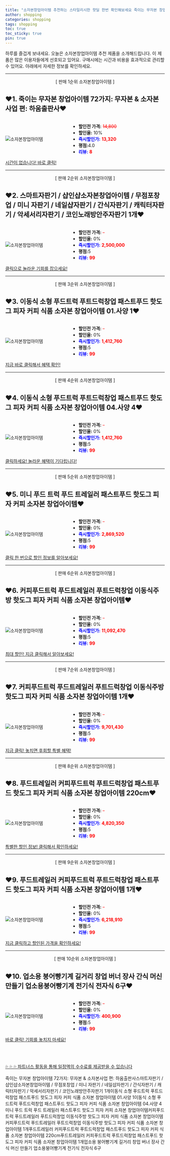 ```yaml
---
title: "소자본창업아이템 추천하는 스타일리시한 핫딜 한번 확인해보세요 죽이는 무자본 창업아이템 72가지: 무자본"
author: shopping
categories: shopping
tags: shopping
toc: true
toc_sticky: true
pin: true
---
```

하루를 즐겁게 보내세요. 오늘은 소자본창업아이템 추천 제품을 소개해드립니다. 이 제품은 많은 이용자들에게 선호되고 있어요. 구매시에는 시간과 비용을 효과적으로 관리할 수 있어요. 아래에서 자세한 정보를 확인하세요.

---
<p class="toplist" style="margin: 0 auto; display: block; width: fit-content;">[ 판매 1순위 소자본창업아이템 ]</p>

<h2><strong>❤️1. 죽이는 무자본 창업아이템 72가지: 무자본 & 소자본사업 편: 하움출판사❤️</strong></h2>

<div style="display: flex; align-items: center;">
    <div style="flex: 0.4;">
        <img src="https://thumbnail7.coupangcdn.com/thumbnails/remote/230x230ex/image/vendor_inventory/2622/607df989da4ba4b16ad71067cc08a1991eb5f360af8f9c402efdcc9c88e4.jpg" alt="소자본창업아이템" style="max-width: 100%;">
    </div>
    <div style="flex: 0.6; margin-left: 10px;">
        <ul>
            <li><strong>할인전 가격:</strong> <del style="color: red;">14,800</del></li>
            <li><strong>할인율:</strong> 10%</li>
            <li><span style='color:blue'><strong>즉시할인가:</strong></span> <span style='color:red'><strong>13,320</strong></span></li>
            <li><strong>평점:</strong>4.0</li>
            <li><span style='color:blue'><strong>리뷰:</strong></span> <span style='color:red'><strong>8</strong></span></li>
        </ul>
    </div>
</div>
<div class="center">
    <a href="https://William4Davisa.github.io?lptag=AF9450613&subid=githubio&pageKey=1407033152&traceid=V0-153&itemId=2442753959&vendorItemId=4201517105" class="myButton">
        시간이 없습니다! 바로 클릭!
    </a>
</div>


---
<p class="toplist" style="margin: 0 auto; display: block; width: fit-content;">[ 판매 2순위 소자본창업아이템 ]</p>

<h2><strong>❤️2. 스마트자판기 / 샵인샵소자본창업아이템 / 무점포창업 / 미니 자판기 / 네일샵자판기 / 간식자판기 / 캐릭터자판기 / 악세서리자판기 / 코인노래방안주자판기 1개❤️</strong></h2>

<div style="display: flex; align-items: center;">
    <div style="flex: 0.4;">
        <img src="https://thumbnail10.coupangcdn.com/thumbnails/remote/230x230ex/image/vendor_inventory/3c89/375582a4e4959b70a2aad01293d79e0751bb6bc1d476f136165ec90423b6.jpeg" alt="소자본창업아이템" style="max-width: 100%;">
    </div>
    <div style="flex: 0.6; margin-left: 10px;">
        <ul>
            <li><strong>할인전 가격:</strong> <del style="color: red;">-</del></li>
            <li><strong>할인율:</strong> 0%</li>
            <li><span style='color:blue'><strong>즉시할인가:</strong></span> <span style='color:red'><strong>2,500,000</strong></span></li>
            <li><strong>평점:</strong>5</li>
            <li><span style='color:blue'><strong>리뷰:</strong></span> <span style='color:red'><strong>99</strong></span></li>
        </ul>
    </div>
</div>
<div class="center">
    <a href="https://William4Davisa.github.io?lptag=AF9450613&subid=githubio&pageKey=7989136179&traceid=V0-153&itemId=22204417929&vendorItemId=89250548287" class="myButton">
        클릭으로 놀라운 기회를 잡으세요!
    </a>
</div>


---
<p class="toplist" style="margin: 0 auto; display: block; width: fit-content;">[ 판매 3순위 소자본창업아이템 ]</p>

<h2><strong>❤️3. 이동식 소형 푸드트럭 푸트드럭창업 패스트푸드 핫도그 피자 커피 식품 소자본 창업아이템 01.사양 1❤️</strong></h2>

<div style="display: flex; align-items: center;">
    <div style="flex: 0.4;">
        <img src="https://thumbnail7.coupangcdn.com/thumbnails/remote/230x230ex/image/vendor_inventory/88f2/0318ef885f1672154d369b45d1a47bfec53766558980616d9ed31ff744c4.jpg" alt="소자본창업아이템" style="max-width: 100%;">
    </div>
    <div style="flex: 0.6; margin-left: 10px;">
        <ul>
            <li><strong>할인전 가격:</strong> <del style="color: red;">-</del></li>
            <li><strong>할인율:</strong> 0%</li>
            <li><span style='color:blue'><strong>즉시할인가:</strong></span> <span style='color:red'><strong>1,412,760</strong></span></li>
            <li><strong>평점:</strong>5</li>
            <li><span style='color:blue'><strong>리뷰:</strong></span> <span style='color:red'><strong>99</strong></span></li>
        </ul>
    </div>
</div>
<div class="center">
    <a href="https://William4Davisa.github.io?lptag=AF9450613&subid=githubio&pageKey=7603732393&traceid=V0-153&itemId=20120985226&vendorItemId=87519494927" class="myButton">
        지금 바로 클릭해서 혜택 확인!
    </a>
</div>


---
<p class="toplist" style="margin: 0 auto; display: block; width: fit-content;">[ 판매 4순위 소자본창업아이템 ]</p>

<h2><strong>❤️4. 이동식 소형 푸드트럭 푸트드럭창업 패스트푸드 핫도그 피자 커피 식품 소자본 창업아이템 04.사양 4❤️</strong></h2>

<div style="display: flex; align-items: center;">
    <div style="flex: 0.4;">
        <img src="https://thumbnail7.coupangcdn.com/thumbnails/remote/230x230ex/image/vendor_inventory/88f2/0318ef885f1672154d369b45d1a47bfec53766558980616d9ed31ff744c4.jpg" alt="소자본창업아이템" style="max-width: 100%;">
    </div>
    <div style="flex: 0.6; margin-left: 10px;">
        <ul>
            <li><strong>할인전 가격:</strong> <del style="color: red;">-</del></li>
            <li><strong>할인율:</strong> 0%</li>
            <li><span style='color:blue'><strong>즉시할인가:</strong></span> <span style='color:red'><strong>1,412,760</strong></span></li>
            <li><strong>평점:</strong>5</li>
            <li><span style='color:blue'><strong>리뷰:</strong></span> <span style='color:red'><strong>99</strong></span></li>
        </ul>
    </div>
</div>
<div class="center">
    <a href="https://William4Davisa.github.io?lptag=AF9450613&subid=githubio&pageKey=7666380413&traceid=V0-153&itemId=20438681398&vendorItemId=87519494964" class="myButton">
        클릭하세요! 놀라운 혜택이 기다립니다!
    </a>
</div>


---
<p class="toplist" style="margin: 0 auto; display: block; width: fit-content;">[ 판매 5순위 소자본창업아이템 ]</p>

<h2><strong>❤️5. 미니 푸드 트럭 푸드 트레일러 패스트푸드 핫도그 피자 커피 소자본 창업아이템❤️</strong></h2>

<div style="display: flex; align-items: center;">
    <div style="flex: 0.4;">
        <img src="https://thumbnail8.coupangcdn.com/thumbnails/remote/230x230ex/image/vendor_inventory/da71/a6e2ce643247cd4325bbe47580bfc20624e74d990bfb6d5161bb937c07a9.jpg" alt="소자본창업아이템" style="max-width: 100%;">
    </div>
    <div style="flex: 0.6; margin-left: 10px;">
        <ul>
            <li><strong>할인전 가격:</strong> <del style="color: red;">-</del></li>
            <li><strong>할인율:</strong> 0%</li>
            <li><span style='color:blue'><strong>즉시할인가:</strong></span> <span style='color:red'><strong>2,869,520</strong></span></li>
            <li><strong>평점:</strong>5</li>
            <li><span style='color:blue'><strong>리뷰:</strong></span> <span style='color:red'><strong>99</strong></span></li>
        </ul>
    </div>
</div>
<div class="center">
    <a href="https://William4Davisa.github.io?lptag=AF9450613&subid=githubio&pageKey=7602820617&traceid=V0-153&itemId=20116288455&vendorItemId=87519527149" class="myButton">
        클릭 한 번으로 할인 정보를 알아보세요!
    </a>
</div>


---
<p class="toplist" style="margin: 0 auto; display: block; width: fit-content;">[ 판매 6순위 소자본창업아이템 ]</p>

<h2><strong>❤️6. 커피푸드트럭 푸드트레일러 푸트드럭창업 이동식주방 핫도그 피자 커피 식품 소자본 창업아이템❤️</strong></h2>

<div style="display: flex; align-items: center;">
    <div style="flex: 0.4;">
        <img src="https://thumbnail8.coupangcdn.com/thumbnails/remote/230x230ex/image/vendor_inventory/1b78/a2be2fbb37807df31cd8c88483d2a396bf05fb6496148bbbd37295257083.jpg" alt="소자본창업아이템" style="max-width: 100%;">
    </div>
    <div style="flex: 0.6; margin-left: 10px;">
        <ul>
            <li><strong>할인전 가격:</strong> <del style="color: red;">-</del></li>
            <li><strong>할인율:</strong> 0%</li>
            <li><span style='color:blue'><strong>즉시할인가:</strong></span> <span style='color:red'><strong>11,092,470</strong></span></li>
            <li><strong>평점:</strong>5</li>
            <li><span style='color:blue'><strong>리뷰:</strong></span> <span style='color:red'><strong>99</strong></span></li>
        </ul>
    </div>
</div>
<div class="center">
    <a href="https://William4Davisa.github.io?lptag=AF9450613&subid=githubio&pageKey=7603694271&traceid=V0-153&itemId=20120782178&vendorItemId=87519500280" class="myButton">
        최대 할인! 지금 클릭해서 알아보세요!
    </a>
</div>


---
<p class="toplist" style="margin: 0 auto; display: block; width: fit-content;">[ 판매 7순위 소자본창업아이템 ]</p>

<h2><strong>❤️7. 커피푸드트럭 푸드트레일러 푸트드럭창업 이동식주방 핫도그 피자 커피 식품 소자본 창업아이템 1개❤️</strong></h2>

<div style="display: flex; align-items: center;">
    <div style="flex: 0.4;">
        <img src="https://thumbnail8.coupangcdn.com/thumbnails/remote/230x230ex/image/vendor_inventory/8edf/f1f3079946c49249fb40417a82289c0a01b14bca5ff84854dc606423c374.jpg" alt="소자본창업아이템" style="max-width: 100%;">
    </div>
    <div style="flex: 0.6; margin-left: 10px;">
        <ul>
            <li><strong>할인전 가격:</strong> <del style="color: red;">-</del></li>
            <li><strong>할인율:</strong> 0%</li>
            <li><span style='color:blue'><strong>즉시할인가:</strong></span> <span style='color:red'><strong>9,701,430</strong></span></li>
            <li><strong>평점:</strong>5</li>
            <li><span style='color:blue'><strong>리뷰:</strong></span> <span style='color:red'><strong>99</strong></span></li>
        </ul>
    </div>
</div>
<div class="center">
    <a href="https://William4Davisa.github.io?lptag=AF9450613&subid=githubio&pageKey=7603731075&traceid=V0-153&itemId=20120977854&vendorItemId=87519522146" class="myButton">
        지금 클릭! 놓치면 후회할 특별 혜택!
    </a>
</div>


---
<p class="toplist" style="margin: 0 auto; display: block; width: fit-content;">[ 판매 8순위 소자본창업아이템 ]</p>

<h2><strong>❤️8. 푸드트레일러 커피푸드트럭 푸트드럭창업 패스트푸드 핫도그 피자 커피 식품 소자본 창업아이템 220cm❤️</strong></h2>

<div style="display: flex; align-items: center;">
    <div style="flex: 0.4;">
        <img src="https://thumbnail9.coupangcdn.com/thumbnails/remote/230x230ex/image/vendor_inventory/ba34/b5853d7f7b2eed712861ed820e862781fb4087645ecf164d6ebaa88f0653.jpg" alt="소자본창업아이템" style="max-width: 100%;">
    </div>
    <div style="flex: 0.6; margin-left: 10px;">
        <ul>
            <li><strong>할인전 가격:</strong> <del style="color: red;">-</del></li>
            <li><strong>할인율:</strong> 0%</li>
            <li><span style='color:blue'><strong>즉시할인가:</strong></span> <span style='color:red'><strong>4,820,350</strong></span></li>
            <li><strong>평점:</strong>5</li>
            <li><span style='color:blue'><strong>리뷰:</strong></span> <span style='color:red'><strong>99</strong></span></li>
        </ul>
    </div>
</div>
<div class="center">
    <a href="https://William4Davisa.github.io?lptag=AF9450613&subid=githubio&pageKey=7603694275&traceid=V0-153&itemId=20120782182&vendorItemId=87519512232" class="myButton">
        특별한 할인 정보! 클릭해서 확인하세요!
    </a>
</div>


---
<p class="toplist" style="margin: 0 auto; display: block; width: fit-content;">[ 판매 9순위 소자본창업아이템 ]</p>

<h2><strong>❤️9. 푸드트레일러 커피푸드트럭 푸트드럭창업 패스트푸드 핫도그 피자 커피 식품 소자본 창업아이템 1개❤️</strong></h2>

<div style="display: flex; align-items: center;">
    <div style="flex: 0.4;">
        <img src="https://thumbnail8.coupangcdn.com/thumbnails/remote/230x230ex/image/vendor_inventory/1a98/b21991356c2b00bfd107b0adac6b517097dd3d126b86e91bc618e745aca2.jpg" alt="소자본창업아이템" style="max-width: 100%;">
    </div>
    <div style="flex: 0.6; margin-left: 10px;">
        <ul>
            <li><strong>할인전 가격:</strong> <del style="color: red;">-</del></li>
            <li><strong>할인율:</strong> 0%</li>
            <li><span style='color:blue'><strong>즉시할인가:</strong></span> <span style='color:red'><strong>6,218,910</strong></span></li>
            <li><strong>평점:</strong>5</li>
            <li><span style='color:blue'><strong>리뷰:</strong></span> <span style='color:red'><strong>99</strong></span></li>
        </ul>
    </div>
</div>
<div class="center">
    <a href="https://William4Davisa.github.io?lptag=AF9450613&subid=githubio&pageKey=7603694680&traceid=V0-153&itemId=20120784012&vendorItemId=87519492579" class="myButton">
        지금 클릭하고 할인된 가격을 확인하세요!
    </a>
</div>


---
<p class="toplist" style="margin: 0 auto; display: block; width: fit-content;">[ 판매 10순위 소자본창업아이템 ]</p>

<h2><strong>❤️10. 업소용 붕어빵기계 길거리 창업 버너 장사 간식 머신 만들기 업소용붕어빵기계 전기식 전자식 6구❤️</strong></h2>

<div style="display: flex; align-items: center;">
    <div style="flex: 0.4;">
        <img src="https://thumbnail8.coupangcdn.com/thumbnails/remote/230x230ex/image/vendor_inventory/b9ce/0533604a9a3aab7942ec868f97ce4d572b8efaced09ada5163d263df580e.jpg" alt="소자본창업아이템" style="max-width: 100%;">
    </div>
    <div style="flex: 0.6; margin-left: 10px;">
        <ul>
            <li><strong>할인전 가격:</strong> <del style="color: red;">-</del></li>
            <li><strong>할인율:</strong> 0%</li>
            <li><span style='color:blue'><strong>즉시할인가:</strong></span> <span style='color:red'><strong>400,900</strong></span></li>
            <li><strong>평점:</strong>5</li>
            <li><span style='color:blue'><strong>리뷰:</strong></span> <span style='color:red'><strong>99</strong></span></li>
        </ul>
    </div>
</div>
<div class="center">
    <a href="https://William4Davisa.github.io?lptag=AF9450613&subid=githubio&pageKey=8169615774&traceid=V0-153&itemId=23327985996&vendorItemId=90359723044" class="myButton">
        바로 클릭! 기회를 놓치지 마세요!
    </a>
</div>

<br><br><br>[💦 💦 💦 파트너스 활동을 통해 일정액의 수수료를 제공받을 수 있습니다](https://link.coupang.com/a/bcpT2c)<br><br>죽이는 무자본 창업아이템 72가지: 무자본 & 소자본사업 편: 하움출판사스마트자판기 / 샵인샵소자본창업아이템 / 무점포창업 / 미니 자판기 / 네일샵자판기 / 간식자판기 / 캐릭터자판기 / 악세서리자판기 / 코인노래방안주자판기 1개이동식 소형 푸드트럭 푸트드럭창업 패스트푸드 핫도그 피자 커피 식품 소자본 창업아이템 01.사양 1이동식 소형 푸드트럭 푸트드럭창업 패스트푸드 핫도그 피자 커피 식품 소자본 창업아이템 04.사양 4미니 푸드 트럭 푸드 트레일러 패스트푸드 핫도그 피자 커피 소자본 창업아이템커피푸드트럭 푸드트레일러 푸트드럭창업 이동식주방 핫도그 피자 커피 식품 소자본 창업아이템커피푸드트럭 푸드트레일러 푸트드럭창업 이동식주방 핫도그 피자 커피 식품 소자본 창업아이템 1개푸드트레일러 커피푸드트럭 푸트드럭창업 패스트푸드 핫도그 피자 커피 식품 소자본 창업아이템 220cm푸드트레일러 커피푸드트럭 푸트드럭창업 패스트푸드 핫도그 피자 커피 식품 소자본 창업아이템 1개업소용 붕어빵기계 길거리 창업 버너 장사 간식 머신 만들기 업소용붕어빵기계 전기식 전자식 6구